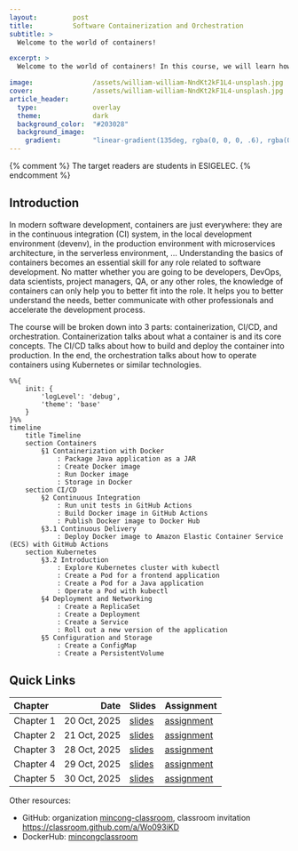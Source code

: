 ```yaml
---
layout:         post
title:          Software Containerization and Orchestration
subtitle: >
  Welcome to the world of containers!

excerpt: >
  Welcome to the world of containers! In this course, we will learn how to containerize your applications with Docker, automate the release process with GitHub Actions, and run them with Kubernetes.

image:               /assets/william-william-NndKt2kF1L4-unsplash.jpg
cover:               /assets/william-william-NndKt2kF1L4-unsplash.jpg
article_header:
  type:              overlay
  theme:             dark
  background_color:  "#203028"
  background_image:
    gradient:        "linear-gradient(135deg, rgba(0, 0, 0, .6), rgba(0, 0, 0, .4))"
---
```


{% comment %}
The target readers are students in ESIGELEC.
{% endcomment %}

## Introduction

In modern software development, containers are just everywhere: they are in the continuous integration (CI) system, in the local development environment (devenv), in the production environment with microservices architecture, in the serverless environment, … Understanding the basics of containers becomes an essential skill for any role related to software development. No matter whether you are going to be developers, DevOps, data scientists, project managers, QA, or any other roles, the knowledge of containers can only help you to better fit into the role. It helps you to better understand the needs, better communicate with other professionals and accelerate the development process.

The course will be broken down into 3 parts: containerization, CI/CD, and orchestration. Containerization talks about what a container is and its core concepts. The CI/CD talks about how to build and deploy the container into production. In the end, the orchestration talks about how to operate containers using Kubernetes or similar technologies.

```mermaid
%%{
    init: {
        'logLevel': 'debug',
        'theme': 'base'
    }
}%%
timeline
    title Timeline
    section Containers
        §1 Containerization with Docker
            : Package Java application as a JAR
            : Create Docker image
            : Run Docker image
            : Storage in Docker
    section CI/CD
        §2 Continuous Integration
            : Run unit tests in GitHub Actions
            : Build Docker image in GitHub Actions
            : Publish Docker image to Docker Hub
        §3.1 Continuous Delivery
            : Deploy Docker image to Amazon Elastic Container Service (ECS) with GitHub Actions
    section Kubernetes
        §3.2 Introduction
            : Explore Kubernetes cluster with kubectl
            : Create a Pod for a frontend application
            : Create a Pod for a Java application
            : Operate a Pod with kubectl
        §4 Deployment and Networking
            : Create a ReplicaSet
            : Create a Deployment
            : Create a Service
            : Roll out a new version of the application
        §5 Configuration and Storage
            : Create a ConfigMap
            : Create a PersistentVolume
```

## Quick Links

Chapter   |         Date |  Slides | Assignment
:-------- | -----------: | :------ | :---------
Chapter 1 | 20 Oct, 2025 | [slides](/esigelec/1) | [assignment](https://github.com/mincong-classroom/containers/blob/main/docs/lab-1.md)
Chapter 2 | 21 Oct, 2025 | [slides](/esigelec/2) | [assignment](https://github.com/mincong-classroom/containers/blob/main/docs/lab-2.md)
Chapter 3 | 28 Oct, 2025 | [slides](/esigelec/3) | [assignment](https://github.com/mincong-classroom/containers/blob/main/docs/lab-3.md)
Chapter 4 | 29 Oct, 2025 | [slides](/esigelec/4) | [assignment](https://github.com/mincong-classroom/containers/blob/main/docs/lab-4.md)
Chapter 5 | 30 Oct, 2025 | [slides](/esigeiec/5) | [assignment](https://github.com/mincong-classroom/containers/blob/main/docs/lab-5.md)

Other resources:

* GitHub: organization [mincong-classroom](https://github.com/mincong-classroom/), classroom invitation <https://classroom.github.com/a/Wo093iKD>
* DockerHub: [mincongclassroom](https://hub.docker.com/u/mincongclassroom)
